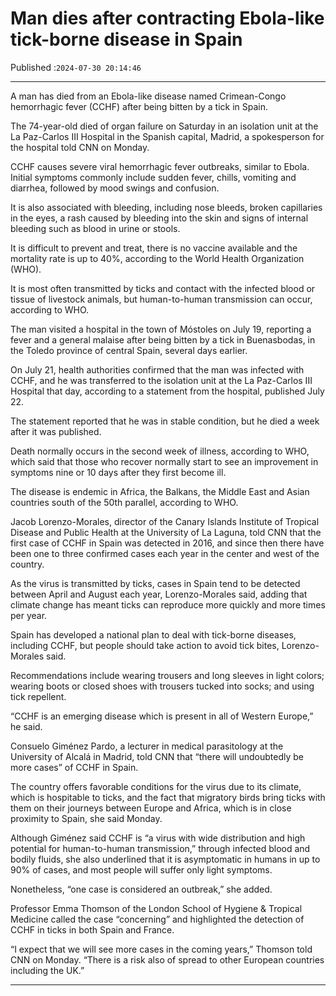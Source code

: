 # Man dies after contracting Ebola-like tick-borne disease in Spain

Published :`2024-07-30 20:14:46`

---

A man has died from an Ebola-like disease named Crimean-Congo hemorrhagic fever (CCHF) after being bitten by a tick in Spain.

The 74-year-old died of organ failure on Saturday in an isolation unit at the La Paz-Carlos III Hospital in the Spanish capital, Madrid, a spokesperson for the hospital told CNN on Monday.

CCHF causes severe viral hemorrhagic fever outbreaks, similar to Ebola. Initial symptoms commonly include sudden fever, chills, vomiting and diarrhea, followed by mood swings and confusion.

It is also associated with bleeding, including nose bleeds, broken capillaries in the eyes, a rash caused by bleeding into the skin and signs of internal bleeding such as blood in urine or stools.

It is difficult to prevent and treat, there is no vaccine available and the mortality rate is up to 40%, according to the World Health Organization (WHO).

It is most often transmitted by ticks and contact with the infected blood or tissue of livestock animals, but human-to-human transmission can occur, according to WHO.

The man visited a hospital in the town of Móstoles on July 19, reporting a fever and a general malaise after being bitten by a tick in Buenasbodas, in the Toledo province of central Spain, several days earlier.

On July 21, health authorities confirmed that the man was infected with CCHF, and he was transferred to the isolation unit at the La Paz-Carlos III Hospital that day, according to a statement from the hospital, published July 22.

The statement reported that he was in stable condition, but he died a week after it was published.

Death normally occurs in the second week of illness, according to WHO, which said that those who recover normally start to see an improvement in symptoms nine or 10 days after they first become ill.

The disease is endemic in Africa, the Balkans, the Middle East and Asian countries south of the 50th parallel, according to WHO.

Jacob Lorenzo-Morales, director of the Canary Islands Institute of Tropical Disease and Public Health at the University of La Laguna, told CNN that the first case of CCHF in Spain was detected in 2016, and since then there have been one to three confirmed cases each year in the center and west of the country.

As the virus is transmitted by ticks, cases in Spain tend to be detected between April and August each year, Lorenzo-Morales said, adding that climate change has meant ticks can reproduce more quickly and more times per year.

Spain has developed a national plan to deal with tick-borne diseases, including CCHF, but people should take action to avoid tick bites, Lorenzo-Morales said.

Recommendations include wearing trousers and long sleeves in light colors; wearing boots or closed shoes with trousers tucked into socks; and using tick repellent.

“CCHF is an emerging disease which is present in all of Western Europe,” he said.

Consuelo Giménez Pardo, a lecturer in medical parasitology at the University of Alcalá in Madrid, told CNN that “there will undoubtedly be more cases” of CCHF in Spain.

The country offers favorable conditions for the virus due to its climate, which is hospitable to ticks, and the fact that migratory birds bring ticks with them on their journeys between Europe and Africa, which is in close proximity to Spain, she said Monday.

Although Giménez said CCHF is “a virus with wide distribution and high potential for human-to-human transmission,” through infected blood and bodily fluids, she also underlined that it is asymptomatic in humans in up to 90% of cases, and most people will suffer only light symptoms.

Nonetheless, “one case is considered an outbreak,” she added.

Professor Emma Thomson of the London School of Hygiene & Tropical Medicine called the case “concerning” and highlighted the detection of CCHF in ticks in both Spain and France.

“I expect that we will see more cases in the coming years,” Thomson told CNN on Monday. “There is a risk also of spread to other European countries including the UK.”

---

